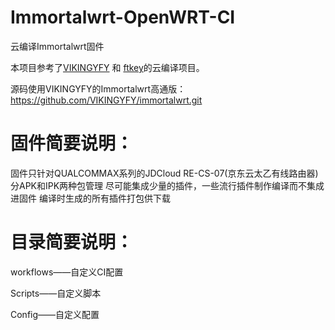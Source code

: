# Immortalwrt-OpenWRT-CI
云编译Immortalwrt固件

本项目参考了[VIKINGYFY](https://github.com/VIKINGYFY/OpenWRT-CI) 和 [ftkey](https://github.com/ftkey/ER1-WRT-CI)的云编译项目。

源码使用VIKINGYFY的Immortalwrt高通版：
https://github.com/VIKINGYFY/immortalwrt.git

# 固件简要说明：

固件只针对QUALCOMMAX系列的JDCloud RE-CS-07(京东云太乙有线路由器)
分APK和IPK两种包管理
尽可能集成少量的插件，一些流行插件制作编译而不集成进固件
编译时生成的所有插件打包供下载

# 目录简要说明：

workflows——自定义CI配置

Scripts——自定义脚本

Config——自定义配置

